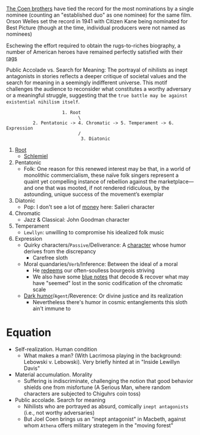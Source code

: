 
[The Coen brothers](https://en.wikipedia.org/wiki/Coen_brothers#Directing_distinctions) have tied the record for the most nominations by a single nominee (counting an "established duo" as one nominee) for the same film. Orson Welles set the record in 1941 with Citizen Kane being nominated for Best Picture (though at the time, individual producers were not named as nominees)

Eschewing the effort required to obtain the rugs-to-riches biography, a number of American heroes have remained perfectly satisfied with their [rags](https://muse.jhu.edu/pub/3/edited_volume/chapter/1483155)

Public Accolade vs. Search for Meaning: The portrayal of nihilists as inept antagonists in stories reflects a deeper critique of societal values and the search for meaning in a seemingly indifferent universe. This motif challenges the audience to reconsider what constitutes a worthy adversary or a meaningful struggle, suggesting that the `true battle may be against existential nihilism itself`.

                         1. Root
                               \
              2. Pentatonic -> 4. Chromatic -> 5. Temperament -> 6. Expression
                               /
                                3. Diatonic

1. [Root](https://www.proquest.com/docview/1519976792?sourcetype=Scholarly%20Journals)
   - [Schlemiel](https://archive.org/details/schlemielasmoder00ruth/page/n1/mode/2up)
2. Pentatonic
   - Folk: One reason for this renewed interest may be that, in a world of monolithic commercialism, these naïve folk singers represent a quaint yet compelling instance of rebellion against the marketplace—and one that was mooted, if not rendered ridiculous, by the astounding, unique success of the movement’s exemplar
3. Diatonic
   - Pop: I don't see a lot of [money](https://en.wikipedia.org/wiki/Inside_Llewyn_Davis) here: Salieri character 
4. Chromatic
   - Jazz & Classical: John Goodman character
5. Temperament
   - `Lewllyn`: unwilling to compromise his idealized folk music
6. Expression
   - Quirky characters/`Passive`/Deliverance: A [character](https://profiles.stanford.edu/eitan-kensky) whose humor derives from the discrepancy
      - Carefree sloth
   - Moral quandaries/`Verb`/Inference: Between the ideal of a moral
      - He [redeems](https://muse.jhu.edu/pub/3/edited_volume/chapter/1483155) our often-soulless bourgeois striving
      - We also have some [blue notes](https://www.moviemaker.com/drive-away-dolls-ethan-coen-tricia-cooke/) that decode & recover what may have "seemed" lost in the sonic codification of the chromatic scale
   - [Dark humor](https://www.thefilmdoctor.international/2010/02/what-can-such-sign-mean-schlemiel-and.html)/`Agent`/Reverence: Or divine justice and its realization
      - Nevertheless there's humor in cosmic entanglements this sloth ain't immune to 
 
# Equation
- Self-realization. Human condition
   - What makes a man? (With Lacrimosa playing in the background: Lebowski v. Lebowski). Very briefly hinted at in "Inside Lewillyn Davis"
- Material accumulation. Morality
   - Suffering is indiscriminate, challenging the notion that good behavior shields one from misfortune (A Serious Man, where random characters are subjected to Chiguhrs coin toss)
- Public accolade. Search for meaning
   - Nihilists who are portrayed as absurd, comically `inept antagonists` (i.e., not worthy adversaries)
   - But Joel Coen brings us an "inept antagonist" in Macbeth, against whom `Athena` offers military strategem in the "moving forest"
